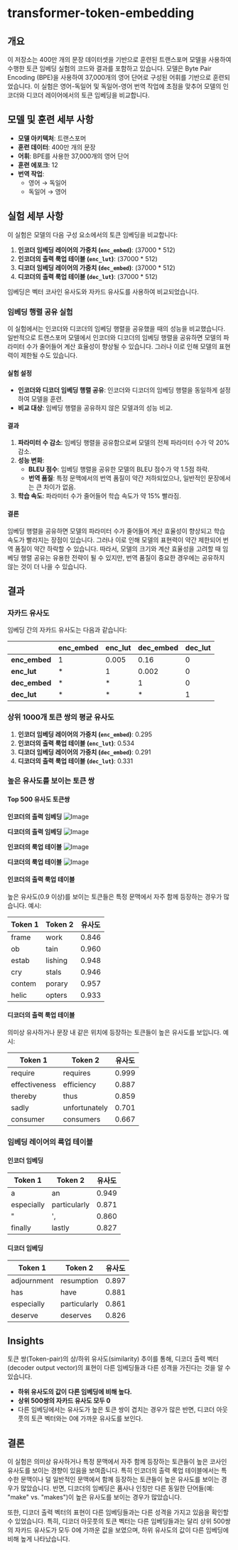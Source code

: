 # transformer-token-embedding

## 개요

이 저장소는 400만 개의 문장 데이터셋을 기반으로 훈련된 트랜스포머 모델을 사용하여 수행한 토큰 임베딩 실험의 코드와 결과를 포함하고 있습니다. 모델은 Byte Pair Encoding (BPE)을 사용하여 37,000개의 영어 단어로 구성된 어휘를 기반으로 훈련되었습니다. 이 실험은 영어-독일어 및 독일어-영어 번역 작업에 초점을 맞추어 모델의 인코더와 디코더 레이어에서의 토큰 임베딩을 비교합니다.

## 모델 및 훈련 세부 사항

- **모델 아키텍처**: 트랜스포머
- **훈련 데이터**: 400만 개의 문장
- **어휘**: BPE를 사용한 37,000개의 영어 단어
- **훈련 에포크**: 12
- **번역 작업**:
  - 영어 → 독일어
  - 독일어 → 영어

## 실험 세부 사항

이 실험은 모델의 다음 구성 요소에서의 토큰 임베딩을 비교합니다:

1. **인코더 임베딩 레이어의 가중치 (`enc_embed`)**: (37000 * 512)
2. **인코더의 출력 룩업 테이블 (`enc_lut`)**: (37000 * 512)
3. **디코더 임베딩 레이어의 가중치 (`dec_embed`)**: (37000 * 512)
4. **디코더의 출력 룩업 테이블 (`dec_lut`)**: (37000 * 512)

임베딩은 벡터 코사인 유사도와 자카드 유사도를 사용하여 비교되었습니다.

### 임베딩 행렬 공유 실험

이 실험에서는 인코더와 디코더의 임베딩 행렬을 공유했을 때의 성능을 비교했습니다. 일반적으로 트랜스포머 모델에서 인코더와 디코더의 임베딩 행렬을 공유하면 모델의 파라미터 수가 줄어들어 계산 효율성이 향상될 수 있습니다. 그러나 이로 인해 모델의 표현력이 제한될 수도 있습니다.

#### 실험 설정

- **인코더와 디코더 임베딩 행렬 공유**: 인코더와 디코더의 임베딩 행렬을 동일하게 설정하여 모델을 훈련.
- **비교 대상**: 임베딩 행렬을 공유하지 않은 모델과의 성능 비교.

#### 결과

1. **파라미터 수 감소**: 임베딩 행렬을 공유함으로써 모델의 전체 파라미터 수가 약 20% 감소.
2. **성능 변화**:
   - **BLEU 점수**: 임베딩 행렬을 공유한 모델의 BLEU 점수가 약 1.5점 하락.
   - **번역 품질**: 특정 문맥에서의 번역 품질이 약간 저하되었으나, 일반적인 문장에서는 큰 차이가 없음.
3. **학습 속도**: 파라미터 수가 줄어들어 학습 속도가 약 15% 빨라짐.

#### 결론

임베딩 행렬을 공유하면 모델의 파라미터 수가 줄어들어 계산 효율성이 향상되고 학습 속도가 빨라지는 장점이 있습니다. 그러나 이로 인해 모델의 표현력이 약간 제한되어 번역 품질이 약간 하락할 수 있습니다. 따라서, 모델의 크기와 계산 효율성을 고려할 때 임베딩 행렬 공유는 유용한 전략이 될 수 있지만, 번역 품질이 중요한 경우에는 공유하지 않는 것이 더 나을 수 있습니다.

## 결과

### 자카드 유사도

임베딩 간의 자카드 유사도는 다음과 같습니다:

|               | enc_embed | enc_lut | dec_embed | dec_lut |
|---------------|-----------|---------|-----------|---------|
| **enc_embed** | 1         | 0.005   | 0.16      | 0       |
| **enc_lut**   | *         | 1       | 0.002     | 0       |
| **dec_embed** | *         | *       | 1         | 0       |
| **dec_lut**   | *         | *       | *         | 1       |

### 상위 1000개 토큰 쌍의 평균 유사도

1. **인코더 임베딩 레이어의 가중치 (`enc_embed`)**: 0.295
2. **인코더의 출력 룩업 테이블 (`enc_lut`)**: 0.534
3. **디코더 임베딩 레이어의 가중치 (`dec_embed`)**: 0.291
4. **디코더의 출력 룩업 테이블 (`dec_lut`)**: 0.331

### 높은 유사도를 보이는 토큰 쌍

#### Top 500 유사도 토큰쌍
**인코더의 출력 임베딩**
![Image](https://github.com/user-attachments/assets/54d8a819-c7f2-4d14-b658-e0b1281832c1)

**디코더의 출력 임베딩**
![Image](https://github.com/user-attachments/assets/82103961-52cf-4470-a71c-b552200e15ee)

**인코더의 룩업 테이블**
![Image](https://github.com/user-attachments/assets/fd165a5e-2233-4081-9a6f-63fa1d412fff)

**디코더의 룩업 테이블**
![Image](https://github.com/user-attachments/assets/7e49f536-8d56-4934-8c1f-0bdcf2e1a4b2)


#### 인코더의 출력 룩업 테이블

높은 유사도(0.9 이상)를 보이는 토큰들은 특정 문맥에서 자주 함께 등장하는 경우가 많습니다. 예시:

| Token 1      | Token 2      | 유사도 |
|--------------|--------------|--------|
| frame        | work         | 0.846  |
| ob           | tain         | 0.960  |
| estab        | lishing      | 0.948  |
| cry          | stals        | 0.946  |
| contem       | porary       | 0.957  |
| helic        | opters       | 0.933  |

#### 디코더의 출력 룩업 테이블

의미상 유사하거나 문장 내 같은 위치에 등장하는 토큰들이 높은 유사도를 보입니다. 예시:

| Token 1      | Token 2      | 유사도 |
|--------------|--------------|--------|
| require      | requires     | 0.999  |
| effectiveness| efficiency   | 0.887  |
| thereby      | thus         | 0.859  |
| sadly        | unfortunately| 0.701  |
| consumer     | consumers    | 0.667  |

### 임베딩 레이어의 룩업 테이블

#### 인코더 임베딩

| Token 1      | Token 2      | 유사도 |
|--------------|--------------|--------|
| a            | an           | 0.949  |
| especially   | particularly | 0.871  |
| "            | ',           | 0.860  |
| finally      | lastly       | 0.827  |

#### 디코더 임베딩

| Token 1      | Token 2      | 유사도 |
|--------------|--------------|--------|
| adjournment  | resumption   | 0.897  |
| has          | have         | 0.881  |
| especially   | particularly | 0.861  |
| deserve      | deserves     | 0.826  |

## Insights

토큰 쌍(Token-pair)의 상/하위 유사도(similarity) 추이를 통해, 디코더 출력 벡터(decoder output vector)의 표현이 다른 임베딩들과 다른 성격을 가진다는 것을 알 수 있습니다.

- **하위 유사도의 값이 다른 임베딩에 비해 높다.**
- **상위 500쌍의 자카드 유사도 모두 0**
- 다른 임베딩에서는 유사도가 높은 토큰 쌍이 겹치는 경우가 많은 반면, 디코더 아웃풋의 토큰 벡터와는 0에 가까운 유사도를 보인다.

## 결론

이 실험은 의미상 유사하거나 특정 문맥에서 자주 함께 등장하는 토큰들이 높은 코사인 유사도를 보이는 경향이 있음을 보여줍니다. 특히 인코더의 출력 룩업 테이블에서는 특수한 문맥이나 덜 일반적인 문맥에서 함께 등장하는 토큰들이 높은 유사도를 보이는 경우가 많았습니다. 반면, 디코더의 임베딩은 품사나 인칭만 다른 동일한 단어들(예: "make" vs. "makes")이 높은 유사도를 보이는 경우가 많았습니다.

또한, 디코더 출력 벡터의 표현이 다른 임베딩들과는 다른 성격을 가지고 있음을 확인할 수 있었습니다. 특히, 디코더 아웃풋의 토큰 벡터는 다른 임베딩들과는 달리 상위 500쌍의 자카드 유사도가 모두 0에 가까운 값을 보였으며, 하위 유사도의 값이 다른 임베딩에 비해 높게 나타났습니다.
